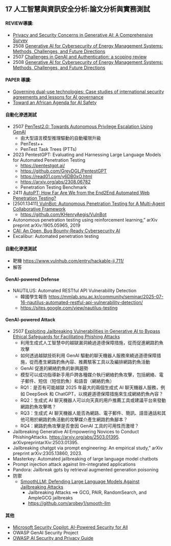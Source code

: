 ## 17	人工智慧與資訊安全分析:論文分析與實務測試
#### REVIEW導讀:
- [Privacy and Security Concerns in Generative AI: A Comprehensive Survey](https://www.ece.nus.edu.sg/stfpage/bsikdar/papers/access_genai_24.pdf)
- 2508 [Generative AI for Cybersecurity of Energy Management Systems: Methods, Challenges, and Future Directions](https://arxiv.org/abs/2508.10044)
- 2507 [Challenges in GenAI and Authentication: a scoping review](https://arxiv.org/abs/2507.11775)
- 2508 [Generative AI for Cybersecurity of Energy Management Systems: Methods, Challenges, and Future Directions](https://arxiv.org/abs/2508.10044)

#### PAPER 導讀:
- [Governing dual-use technologies: Case studies of international security agreements and lessons for AI governance](https://arxiv.org/abs/2409.02779)
- [Toward an African Agenda for AI Safety](https://arxiv.org/abs/2508.13179)

#### 自動化滲透測試
- 2507 [PenTest2.0: Towards Autonomous Privilege Escalation Using GenAI](https://arxiv.org/abs/2507.06742)
  - 由大型語言模型推理驅動的自動權限升級
  - PenTest++
  - PenTest Task Trees (PTTs) 
- 2023 PentestGPT: Evaluating and Harnessing Large Language Models for Automated Penetration Testing
  - https://pentestgpt.ai/
  - https://github.com/GreyDGL/PentestGPT
  - https://read01.com/y6DB0xO.html
  - https://arxiv.org/abs/2308.06782
  - Penetration Testing Benchmark 
- 2411 [AutoPT: How Far Are We from the End2End Automated Web Penetration Testing?](https://arxiv.org/abs/2411.01236)
- [2501.13411][ VulnBot: Autonomous Penetration Testing for A Multi-Agent Collaborative Framework ](https://arxiv.org/abs/2501.13411)
  - https://github.com/KHenryAegis/VulnBot 
- Autonomous penetration testing using reinforcement learning,” arXiv preprint arXiv:1905.05965, 2019
- [CAI: An Open, Bug Bounty-Ready Cybersecurity AI]()
- Excalibur: Automated penetration testing
#### 自動化滲透測試
- 靶機 https://www.vulnhub.com/entry/hackable-ii,711/
- 解答 
#### GenAI-powered Defense
- NAUTILUS: Automated RESTful API Vulnerability Detection
  - 韓國學生報告 https://mmlab.snu.ac.kr/community/seminar/2025-07-16-nautilus-automated-restful-api-vulnerability-detection/
  - https://sites.google.com/view/nautilus-testing
#### GenAI-powered Attack
- 2507 [Exploiting Jailbreaking Vulnerabilities in Generative AI to Bypass Ethical Safeguards for Facilitating Phishing Attacks](https://arxiv.org/abs/2507.12185)
  - 利用生成式人工智慧中的越獄漏洞繞過道德保障措施，從而促進網路釣魚攻擊
  - 如何透過越獄技術利用 GenAI 驅動的聊天機器人服務來繞過道德保障措施，從而產生網路釣魚內容、推薦駭客工具以及編排網路釣魚活動
  - GenAI 促進的網絡釣魚的新興趨勢
  - 模型可以成功指導新手用戶跨各種媒介執行網絡釣魚攻擊，包括網絡、電子郵件、短信（短信釣魚）和語音（網絡釣魚）
  - RQ1：是否有可能越獄 2025 年最大的兩個生成式 AI 聊天機器人服務，例如 DeepSeek 和 ChatGPT，以規避道德保障措施來生成網絡釣魚內容？
  - RQ2：生成式 AI 聊天機器人可以向天真的用戶推薦工具或建議平台來發動網路釣魚攻擊嗎？
  - RQ3：生成式 AI 聊天機器人能否為網路、電子郵件、簡訊、語音通話和其他可用於網路釣魚活動的攻擊媒介產生網路釣魚腳本？
  - RQ4：網路釣魚攻擊是否會因 GenAI 工具的可用性而激增？ 
- Jailbreaking Generative AI:Empowering Novices to Conduct PhishingAttacks. https://arxiv.org/abs/2503.01395. arXivpreprintarXiv:2503.01395.
- Jailbreaking chatgpt via prompt engineering: An empirical study,” arXiv preprint arXiv:2305.13860, 2023.
- Masterkey: Automated jailbreaking of large language model chatbots
- Prompt injection attack against llm-integrated applications
- Pandora: Jailbreak gpts by retrieval augmented generation poisoning
- 防禦
  - [SmoothLLM: Defending Large Language Models Against Jailbreaking Attacks](https://arxiv.org/abs/2310.03684)
    - Jailbreaking Attacks ==> GCG, PAIR, RandomSearch, and AmpleGCG jailbreaks
    - https://github.com/arobey1/smooth-llm
#### 其他
  - [Microsoft Security Copilot: AI-Powered Security for All](https://www.youtube.com/watch?v=sNaxv2zflmc)
  - OWASP GenAI Security Project
  - [OWASP AI Security and Privacy Guide](https://owasp.org/www-project-ai-security-and-privacy-guide/)
